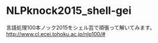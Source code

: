 # NLPknock2015_shell-gei言語処理100本ノック2015をシェル芸で頑張って解いてみます。http://www.cl.ecei.tohoku.ac.jp/nlp100/#